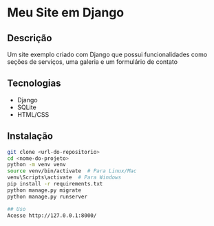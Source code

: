 # Meu Site em Django

## Descrição
Um site exemplo criado com Django que possui funcionalidades como seções de serviços, uma galeria e um formulário de contato

## Tecnologias
- Django
- SQLite
- HTML/CSS

## Instalação
```bash
git clone <url-do-repositorio>
cd <nome-do-projeto>
python -m venv venv
source venv/bin/activate  # Para Linux/Mac
venv\Scripts\activate  # Para Windows
pip install -r requirements.txt
python manage.py migrate
python manage.py runserver

## Uso
Acesse http://127.0.0.1:8000/
